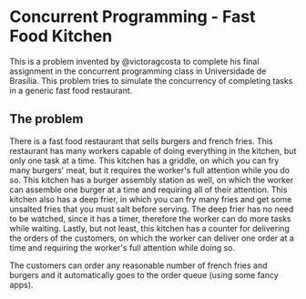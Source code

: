 # Concurrent Programming - Fast Food Kitchen

This is a problem invented by @victoragcosta to complete his final assignment in
the concurrent programming class in Universidade de Brasília. This problem tries
to simulate the concurrency of completing tasks in a generic fast food restaurant.

## The problem

There is a fast food restaurant that sells burgers and french fries. This
restaurant has many workers capable of doing everything in the kitchen, but only
one task at a time. This kitchen has a griddle, on which you can fry many burgers'
meat, but it requires the worker's full attention while you do so. This kitchen
has a burger assembly station as well, on which the worker can assemble one burger
at a time and requiring all of their attention. This kitchen also has a deep frier,
in which you can fry many fries and get some unsalted fries that you must salt
before serving. The deep frier has no need to be watched, since it has a timer,
therefore the worker can do more tasks while waiting. Lastly, but not least, this
kitchen has a counter for delivering the orders of the customers, on which the
worker can deliver one order at a time and requiring the worker's full attention
while doing so.

The customers can order any reasonable number of french fries and burgers and it
automatically goes to the order queue (using some fancy apps).
